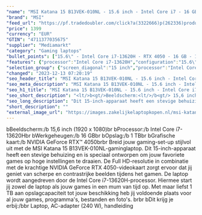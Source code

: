 ```yaml
---
"name": "MSI Katana 15 B13VEK-010NL - 15.6 inch - Intel Core i7 - 16 GB - 1 TB - GeForce RTX 4050"
"brand": "MSI"
"feed_url": "https://pf.tradedoubler.com/click?a(3322666)p(262336)product(50617-1752310)ttid(3)url(https%3A%2F%2Fwww.mediamarkt.nl%2Fnl%2Fproduct%2F_msi-katana-15-b13vek-010nl-156-inch-intel-core-i7-16-gb-1-tb-geforce-rtx-4050-1752310.html%3Futm_source%3Dtradedoubler%26utm_medium%3Daff-comparison%26utm_term%3D1752310)"
"price": 1399
"currency": "EUR"
"GTIN": "4711377035675"
"supplier": "Mediamarkt"
"category": "Gaming laptops"
"bullet_points": ["15.6\" - Intel Core i7-13620H - RTX 4050 - 16 GB - 1 TB","39,6 cm / 15,6 inch","Full HD - 39,6 cm / 15,6 inch","SSD , 1 TB , M.2 via PCIe","2x  Type-A USB3.2 Gen1, 1x Type-A USB2.0, 1x  Type-C USB3.2 Gen1 w/ DP 1.4, 1x  RJ45, 1 x HDMI 2.1 (8K@60Hz/4K@120Hz), 1x  Audio combo jack","Lithium polymer","35.9 cm x 2.49 cm x 25.9 cm /"]
"features": {"processor":"Intel Core i7-13620H","configuration":"15.6\" - Intel Core i7-13620H - RTX 4050 - 16 GB - 1 TB","dedicated_graphics_memory":"6 GB","product_height":"2,49 cm","manufacturer_part_number":"KATANA 15 B13VEK-010NL","product_introduction_date":"2023-02-01","color":"Zwart","brightness":"250 cd/m²","additional_update_information":"Voor zover op de afbeeldingen apps worden getoond, geldt dat MediaMarkt niet kan garanderen dat de apps tijdens de volledige levensduur van het product goed zullen blijven functioneren. Dit hangt af van het beleid van de fabrikant.","hard_disk_1":"SSD , 1 TB , M.2 via PCIe","min_duration_supported_software_updates":"2 jaar","bluetooth":"Ja","ram_configuration":"2x 8GB","manufacturer_guarantee":"2 jaar","card_reader":"Nee","panel_type":"IPS (In-Plane Switching)","total_storage_space_in_gb":"1 TB","touchscreen":"Nee","product_width":"35,9 cm","battery_capacity":"53,5 Wh","short_description":"KATANA 15 B13VEK-010NL","product_manufacturer":"MSI","capacity_of_1_hard_disk":"1 TB","image_quality":"Full HD","integrated_mike":"Ja","speakers":"Ja","convertibility":"Vast scherm","screen_diagonal_inches":"15.6 inch","model_year":"2022","processor_clock_rate":"2.4 GHz","shipping_costs":"0.00","screen_type":"Mat scherm","depth":"25,9 cm","memory_size":"16 GB","connections":"2x  Type-A USB3.2 Gen1, 1x Type-A USB2.0, 1x  Type-C USB3.2 Gen1 w/ DP 1.4, 1x  RJ45, 1 x HDMI 2.1 (8K@60Hz/4K@120Hz), 1x  Audio combo jack","number_of_processor_cores":"10","scope_of_delivery":"Laptop, AC-adapter (240 W), handleiding","processor_brand":"Intel®","wlan_standards":"WiFi 6 (802.11AX)","bluetooth_version":"5.2","delivery_time":"1","image_ratio":"16:9","memory_speeds":"4800 MHz","screen_diagonal_cm":"39,6 cm","screen_diagonal_cm_inch":"39,6 cm / 15,6 inch","battery_type":"Lithium polymer","weight":"2,25 kg","type_of_1_hard_disk":"SSD","charge_time_from_manufacturer":"Onbekend","ram_type":"DDR5","front_camera":"Ja","processor_speed_with_turbo":"4.9 GHz","resolution":"1920 x 1080","dimensions_weight":"35.9 cm x 2.49 cm x 25.9 cm /","integrated_webcam":"Ja","update_policy":"Onbekend","wlan":"Ja","processor_model":"Core™ i7","product_type":"Gaming-laptop","previous_price":"","warranty_note":"Geen aanvullende garantie-informatie","product_depth":"25,9 cm","keyboard_type":"QWERTY","height":"2,49 cm","battery_life":"Onbekend","manufacturer_supported_software_updates":"Ja","total_storage_space":"1 TB"}
"selection_group": {"screen_diagonal":"15 inch","processor":"Intel Core i7","changed_price_past_3_days":false,"product_family":"Katana"}
"changed": "2023-12-13 07:20:19"
"seo_header_title": "MSI Katana 15 B13VEK-010NL - 15.6 inch - Intel Core i7 - 16 GB - 1 TB - GeForce RTX 4050"
"seo_meta_description": "MSI Katana 15 B13VEK-010NL - 15.6 inch - Intel Core i7 - 16 GB - 1 TB - GeForce RTX 4050"
"seo_h1_title": "MSI Katana 15 B13VEK-010NL - 15.6 inch - Intel Core i7 - 16 GB - 1 TB - GeForce RTX 4050"
"seo_short_description": "<lt/>b<gt/>Beeldscherm:<lt/>/b<gt/> 15,6 inch (1920 x 1080)<lt/>br<gt/> <lt/>b<gt/>Processor:<lt/>/b<gt/> Intel Core i7-13620H<lt/>br<gt/> <lt/>b<gt/>Werkgeheugen:<lt/>/b<gt/> 16 GB<lt/>br<gt/> <lt/>b<gt/>Opslag:<lt/>/b<gt/> 1 TB<lt/>br<gt/> <lt/>b<gt/>Grafische kaart:<lt/>/b<gt/> NVIDIA GeForce RTX™ 4050<lt/>br<gt/><lt/>br<gt/> Breid jouw gaming-set-up stijlvol uit met de MSI Katana 15 B13VEK-010NL-gaminglaptop."
"seo_long_description": "Dit 15-inch-apparaat heeft een stevige behuizing en is speciaal ontworpen om jouw favoriete games op hoge instellingen te draaien. De Full HD-resolutie in combinatie met de krachtige NVIDIA GeForce RTX 4050-videokaart zorgt ervoor dat jij geniet van scherpe en contrastrijke beelden tijdens het gamen. De laptop wordt aangedreven door de Intel Core i7-13620H-processor. Hiermee start jij zowel de laptop als jouw games in een mum van tijd op. Met maar liefst 1 TB aan opslagcapaciteit tot jouw beschikking heb jij voldoende plaats voor al jouw games, programma's, bestanden en foto's. <lt/>br<gt/><lt/>br<gt/> <lt/>b<gt/>Dit krijg je erbij:<lt/>/b<gt/><lt/>br<gt/> Laptop, AC-adapter (240 W), handleiding"
"short_description": ""
"external_image_url": "https://images.zakelijkelaptopkopen.nl/msi-katana-15-b13vek-010nl-156-inch-intel-core-i7-16-gb-1-tb-geforce-rtx-4050-1752310.webp"
---
```


<lt/>b<gt/>Beeldscherm:<lt/>/b<gt/> 15,6 inch (1920 x 1080)<lt/>br<gt/> <lt/>b<gt/>Processor:<lt/>/b<gt/> Intel Core i7-13620H<lt/>br<gt/> <lt/>b<gt/>Werkgeheugen:<lt/>/b<gt/> 16 GB<lt/>br<gt/> <lt/>b<gt/>Opslag:<lt/>/b<gt/> 1 TB<lt/>br<gt/> <lt/>b<gt/>Grafische kaart:<lt/>/b<gt/> NVIDIA GeForce RTX™ 4050<lt/>br<gt/><lt/>br<gt/> Breid jouw gaming-set-up stijlvol uit met de MSI Katana 15 B13VEK-010NL-gaminglaptop. Dit 15-inch-apparaat heeft een stevige behuizing en is speciaal ontworpen om jouw favoriete games op hoge instellingen te draaien. De Full HD-resolutie in combinatie met de krachtige NVIDIA GeForce RTX 4050-videokaart zorgt ervoor dat jij geniet van scherpe en contrastrijke beelden tijdens het gamen. De laptop wordt aangedreven door de Intel Core i7-13620H-processor. Hiermee start jij zowel de laptop als jouw games in een mum van tijd op. Met maar liefst 1 TB aan opslagcapaciteit tot jouw beschikking heb jij voldoende plaats voor al jouw games, programma's, bestanden en foto's. <lt/>br<gt/><lt/>br<gt/> <lt/>b<gt/>Dit krijg je erbij:<lt/>/b<gt/><lt/>br<gt/> Laptop, AC-adapter (240 W), handleiding